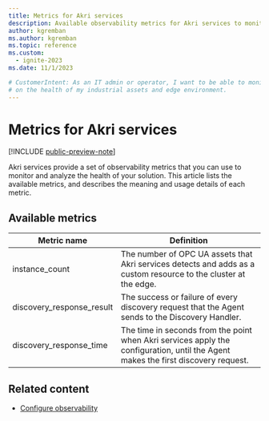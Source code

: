 ```yaml
---
title: Metrics for Akri services
description: Available observability metrics for Akri services to monitor the health and performance of your solution.
author: kgremban
ms.author: kgremban
ms.topic: reference
ms.custom:
  - ignite-2023
ms.date: 11/1/2023

# CustomerIntent: As an IT admin or operator, I want to be able to monitor and visualize data
# on the health of my industrial assets and edge environment.
---
```


# Metrics for Akri services

[!INCLUDE [public-preview-note](../includes/public-preview-note.md)]

Akri services provide a set of observability metrics that you can use to monitor and analyze the health of your solution.  This article lists the available metrics, and describes the meaning and usage details of each metric.

## Available metrics

| Metric name | Definition |
| ----------- | ---------- |
| instance_count | The number of OPC UA assets that Akri services detects and adds as a custom resource to the cluster at the edge. | 
| discovery_response_result | The success or failure of every discovery request that the Agent sends to the Discovery Handler.| 
| discovery_response_time | The time in seconds from the point when Akri services apply the configuration, until the Agent makes the first discovery request.| 


## Related content

- [Configure observability](../configure-observability-monitoring/howto-configure-observability.md)
